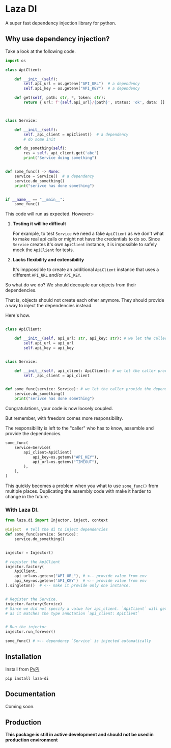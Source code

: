 # Laza DI

A super fast dependency injection library for python.



## Why use dependency injection?

Take a look at the following code.

```python
import os

class ApiClient:

    def __init__(self):
        self.api_url = os.getenv("API_URL")  # a dependency
        self.api_key = os.getenv("API_KEY")  # a dependency

    def get(self, path: str, *, token: str):
        return { url: f'{self.api_url}/{path}', status: 'ok', data: [] }



class Service:

    def __init__(self):
        self._api_client = ApiClient()  # a dependency
        # do some init

    def do_something(self):
        res = self._api_client.get('abc')
        print("Service doing something")


def some_func() -> None:
    service = Service()  # a dependency
    service.do_something()
    print("serivce has done something")


if __name__ == "__main__":
    some_func()

```

This code will run as expected. However:-

1. **Testing it will be difficult**
    
    For example, to test `Service` we need a fake `ApiClient` as we don't what to 
    make real api calls or might not have the credentials to do so. 
    Since `Service` creates it's own `ApiClient` instance, it is impossible to 
    safely mock the `ApiClient` for tests. 

2. **Lacks flexibility and extensibility**

    It's imppossible to create an additional `ApiClient` instance that uses a 
    different `API_URL` and/or `API_KEY`.



So what do we do? We should decouple our objects from their dependencies. 

That is, objects should not create each other anymore. They should provide a way 
to inject the dependencies instead.


Here's how.

```python

class ApiClient:

    def __init__(self, api_url: str, api_key: str): # we let the caller provide the dependencies
        self.api_url = api_url  
        self.api_key = api_key


class Service:

    def __init__(self, api_client: ApiClient): # we let the caller provide the dependency
        self._api_client = api_client 


def some_func(service: Service): # we let the caller provide the dependency
    service.do_something()
    print("serivce has done something")

```

Congratulations, your code is now loosely coupled. 

But remember, with freedom comes more responsibility.

The responsibility is left to the "caller" who has to know, assemble and provide the dependencies.

```python
some_func(
    service=Service(
        api_client=ApiClient(
            api_key=os.getenv("API_KEY"),
            api_url=os.getenv("TIMEOUT"),
        ),
    ),
)

```
This quickly becomes a problem when you what to use `some_func()` from multiple places.
Duplicating the assembly code with make it harder to change in the future.




### With Laza DI.


```python
from laza.di import Injector, inject, context

@inject  # tell the di to inject dependencies
def some_func(service: Service):
    service.do_something()


injector = Injector()

# register the ApiClient
injector.factory(
    ApiClient, 
    api_url=os.getenv("API_URL"), # <-- provide value from env
    api_key=os.getenv('API_KEY')  # <-- provide value from env
).singleton()  # <-- make it provide only one instance.


# Register the Service. 
injector.factory(Service) 
# Since we did not specify a value for api_client. `ApiClient` will get injected 
# as it matches the type annotation `api_client: ApiClient`


# Run the injector
injector.run_forever()

some_func() # <-- dependency `Service` is injected automatically

```



## Installation

Install from [PyPi](https://pypi.org/project/laza-di/)

```
pip install laza-di
```


## Documentation

Coming soon.


## Production

__This package is still in active development and should not be used in production environment__

